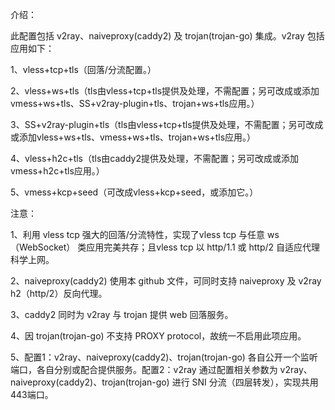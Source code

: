 介绍：

此配置包括 v2ray、naiveproxy(caddy2) 及 trojan(trojan-go) 集成。v2ray 包括应用如下：

1、vless+tcp+tls（回落/分流配置。）

2、vless+ws+tls（tls由vless+tcp+tls提供及处理，不需配置；另可改成或添加vmess+ws+tls、SS+v2ray-plugin+tls、trojan+ws+tls应用。）

3、SS+v2ray-plugin+tls（tls由vless+tcp+tls提供及处理，不需配置；另可改成或添加vless+ws+tls、vmess+ws+tls、trojan+ws+tls应用。）

4、vless+h2c+tls（tls由caddy2提供及处理，不需配置；另可改成或添加vmess+h2c+tls应用。）

5、vmess+kcp+seed（可改成vless+kcp+seed，或添加它。）

注意：

1、利用 vless tcp 强大的回落/分流特性，实现了vless tcp 与任意 ws（WebSocket） 类应用完美共存；且vless tcp 以 http/1.1 或 http/2 自适应代理科学上网。

2、naiveproxy(caddy2) 使用本 github 文件，可同时支持 naiveproxy 及 v2ray h2（http/2）反向代理。

3、caddy2 同时为 v2ray 与 trojan 提供 web 回落服务。

4、因 trojan(trojan-go) 不支持 PROXY protocol，故统一不启用此项应用。

5、配置1：v2ray、naiveproxy(caddy2)、trojan(trojan-go) 各自公开一个监听端口，各自分别或配合提供服务。配置2：v2ray 通过配置相关参数为 v2ray、naiveproxy(caddy2)、trojan(trojan-go) 进行 SNI 分流（四层转发），实现共用443端口。
